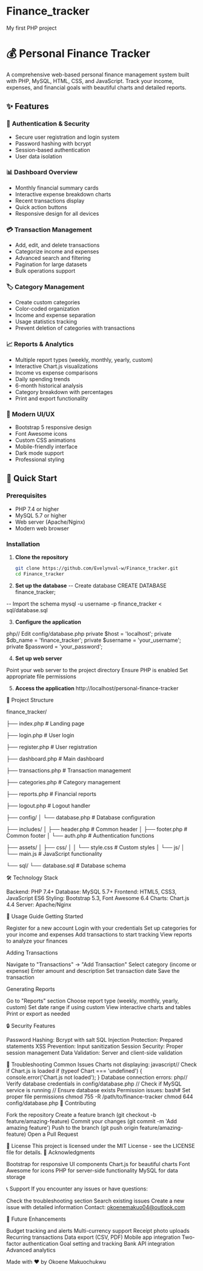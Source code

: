 # Finance_tracker
My first PHP project


# 💰 Personal Finance Tracker

A comprehensive web-based personal finance management system built with PHP, MySQL, HTML, CSS, and JavaScript. Track your income, expenses, and financial goals with beautiful charts and detailed reports.


## ✨ Features

### 🔐 **Authentication & Security**
- Secure user registration and login system
- Password hashing with bcrypt
- Session-based authentication
- User data isolation

### 📊 **Dashboard Overview**
- Monthly financial summary cards
- Interactive expense breakdown charts
- Recent transactions display
- Quick action buttons
- Responsive design for all devices

### 💳 **Transaction Management**
- Add, edit, and delete transactions
- Categorize income and expenses
- Advanced search and filtering
- Pagination for large datasets
- Bulk operations support

### 🏷️ **Category Management**
- Create custom categories
- Color-coded organization
- Income and expense separation
- Usage statistics tracking
- Prevent deletion of categories with transactions

### 📈 **Reports & Analytics**
- Multiple report types (weekly, monthly, yearly, custom)
- Interactive Chart.js visualizations
- Income vs expense comparisons
- Daily spending trends
- 6-month historical analysis
- Category breakdown with percentages
- Print and export functionality

### 🎨 **Modern UI/UX**
- Bootstrap 5 responsive design
- Font Awesome icons
- Custom CSS animations
- Mobile-friendly interface
- Dark mode support
- Professional styling

## 🚀 Quick Start

### Prerequisites
- PHP 7.4 or higher
- MySQL 5.7 or higher
- Web server (Apache/Nginx)
- Modern web browser

### Installation

1. **Clone the repository**
   ```bash
   git clone https://github.com/Evelynval-w/Finance_tracker.git
   cd Finance_tracker

2. **Set up the database**
-- Create database
CREATE DATABASE finance_tracker;

-- Import the schema
mysql -u username -p finance_tracker < sql/database.sql

3. **Configure the application**

php// Edit config/database.php
private $host = 'localhost';
private $db_name = 'finance_tracker';
private $username = 'your_username';
private $password = 'your_password';


4. **Set up web server**

Point your web server to the project directory
Ensure PHP is enabled
Set appropriate file permissions


5. **Access the application**
http://localhost/personal-finance-tracker

📁 Project Structure

finance_tracker/

├── index.php                 # Landing page

├── login.php                 # User login

├── register.php              # User registration

├── dashboard.php             # Main dashboard

├── transactions.php          # Transaction management

├── categories.php            # Category management

├── reports.php               # Financial reports


├── logout.php                # Logout handler

├── config/
│   └── database.php          # Database configuration


├── includes/
│   ├── header.php            # Common header
│   ├── footer.php            # Common footer
│   └── auth.php              # Authentication functions


├── assets/
│   ├── css/
│   │   └── style.css         # Custom styles
│   └── js/
│       └── main.js           # JavaScript functionality

└── sql/
    └── database.sql          # Database schema



🛠️ Technology Stack

Backend: PHP 7.4+
Database: MySQL 5.7+
Frontend: HTML5, CSS3, JavaScript ES6
Styling: Bootstrap 5.3, Font Awesome 6.4
Charts: Chart.js 4.4
Server: Apache/Nginx

🎯 Usage Guide
Getting Started

Register for a new account
Login with your credentials
Set up categories for your income and expenses
Add transactions to start tracking
View reports to analyze your finances

Adding Transactions

Navigate to "Transactions" → "Add Transaction"
Select category (income or expense)
Enter amount and description
Set transaction date
Save the transaction

Generating Reports

Go to "Reports" section
Choose report type (weekly, monthly, yearly, custom)
Set date range if using custom
View interactive charts and tables
Print or export as needed

🔒 Security Features

Password Hashing: Bcrypt with salt
SQL Injection Protection: Prepared statements
XSS Prevention: Input sanitization
Session Security: Proper session management
Data Validation: Server and client-side validation

🐛 Troubleshooting
Common Issues
Charts not displaying:
javascript// Check if Chart.js is loaded
if (typeof Chart === 'undefined') {
    console.error('Chart.js not loaded');
}
Database connection errors:
php// Verify database credentials in config/database.php
// Check if MySQL service is running
// Ensure database exists
Permission issues:
bash# Set proper file permissions
chmod 755 -R /path/to/finance-tracker
chmod 644 config/database.php
🤝 Contributing

Fork the repository
Create a feature branch (git checkout -b feature/amazing-feature)
Commit your changes (git commit -m 'Add amazing feature')
Push to the branch (git push origin feature/amazing-feature)
Open a Pull Request

📄 License
This project is licensed under the MIT License - see the LICENSE file for details.
🙏 Acknowledgments

Bootstrap for responsive UI components
Chart.js for beautiful charts
Font Awesome for icons
PHP for server-side functionality
MySQL for data storage

📞 Support
If you encounter any issues or have questions:

Check the troubleshooting section
Search existing issues
Create a new issue with detailed information
Contact: okoenemakuo04@outlook.com

🚀 Future Enhancements

 Budget tracking and alerts
 Multi-currency support
 Receipt photo uploads
 Recurring transactions
 Data export (CSV, PDF)
 Mobile app integration
 Two-factor authentication
 Goal setting and tracking
 Bank API integration
 Advanced analytics


Made with ❤️ by Okoene Makuochukwu
